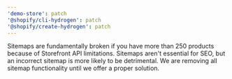 ```yaml
---
'demo-store': patch
'@shopify/cli-hydrogen': patch
'@shopify/create-hydrogen': patch
---
```


Sitemaps are fundamentally broken if you have more than 250 products because of Storefront API limitations. Sitemaps aren't essential for SEO, but an incorrect sitemap is more likely to be detrimental. We are removing all sitemap functionality until we offer a proper solution.
